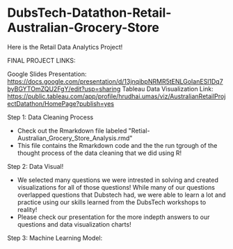 # DubsTech-Datathon-Retail-Australian-Grocery-Store
Here is the Retail Data Analytics Project!

FINAL PROJECT LINKS:

Google Slides Presentation: https://docs.google.com/presentation/d/13jnqibpNRMR5tENLGoIanESl1Dq7byBGYTOmZQU2FgY/edit?usp=sharing
Tableau Data Visualization Link: https://public.tableau.com/app/profile/hrudhai.umas/viz/AustralianRetailProjectDatathon/HomePage?publish=yes


Step 1: Data Cleaning Process
- Check out the Rmarkdown file labeled "Retial-Australian_Grocery_Store_Analysis.rmd"
- This file contains the Rmarkdown code and the the run tgrough of the thought process of the data cleaning that we did using R!

Step 2: Data Visual!
- We selected many questions we were intrested in solving and created visualizations for all of those questions! While many of our questions overlapped
questions that Dubstech had, we were able to learn a lot and practice using our skills learned from the DubsTech workshops to reality!
- Please check our presentation for the more indepth answers to our questions and data visualization charts!

Step 3: Machine Learning Model:


